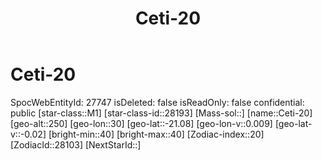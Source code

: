 ﻿---
title: "Ceti-20"
location: [-21.08,30,250]
type: Station
tags:
- astro/Star

---

# Ceti-20

SpocWebEntityId: 27747
isDeleted: false
isReadOnly: false
confidential: public
[star-class::M1]
[star-class-id::28193]
[Mass-sol::]
[name::Ceti-20]
[geo-alt::250]
[geo-lon::30]
[geo-lat::-21.08]
[geo-lon-v::0.009]
[geo-lat-v::-0.02]
[bright-min::40]
[bright-max::40]
[Zodiac-index::20]
[ZodiacId::28103]
[NextStarId::]

